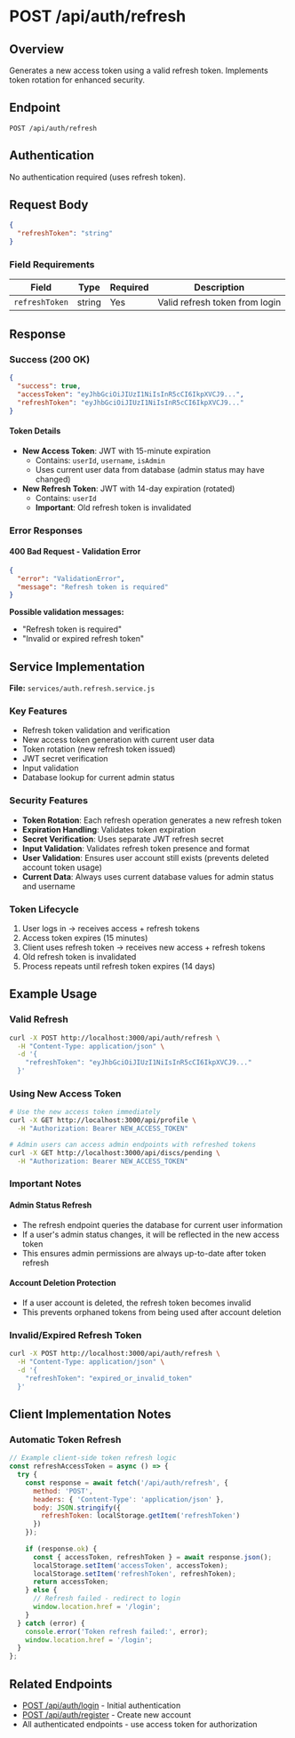 # POST /api/auth/refresh

## Overview
Generates a new access token using a valid refresh token. Implements token rotation for enhanced security.

## Endpoint
```
POST /api/auth/refresh
```

## Authentication
No authentication required (uses refresh token).

## Request Body
```json
{
  "refreshToken": "string"
}
```

### Field Requirements

| Field | Type | Required | Description |
|-------|------|----------|-------------|
| `refreshToken` | string | Yes | Valid refresh token from login |

## Response

### Success (200 OK)
```json
{
  "success": true,
  "accessToken": "eyJhbGciOiJIUzI1NiIsInR5cCI6IkpXVCJ9...",
  "refreshToken": "eyJhbGciOiJIUzI1NiIsInR5cCI6IkpXVCJ9..."
}
```

#### Token Details
- **New Access Token**: JWT with 15-minute expiration
  - Contains: `userId`, `username`, `isAdmin`
  - Uses current user data from database (admin status may have changed)
- **New Refresh Token**: JWT with 14-day expiration (rotated)
  - Contains: `userId`
  - **Important**: Old refresh token is invalidated

### Error Responses

#### 400 Bad Request - Validation Error
```json
{
  "error": "ValidationError",
  "message": "Refresh token is required"
}
```

**Possible validation messages:**
- "Refresh token is required"
- "Invalid or expired refresh token"

## Service Implementation
**File:** `services/auth.refresh.service.js`

### Key Features
- Refresh token validation and verification
- New access token generation with current user data
- Token rotation (new refresh token issued)
- JWT secret verification
- Input validation
- Database lookup for current admin status

### Security Features
- **Token Rotation**: Each refresh operation generates a new refresh token
- **Expiration Handling**: Validates token expiration
- **Secret Verification**: Uses separate JWT refresh secret
- **Input Validation**: Validates refresh token presence and format
- **User Validation**: Ensures user account still exists (prevents deleted account token usage)
- **Current Data**: Always uses current database values for admin status and username

### Token Lifecycle
1. User logs in → receives access + refresh tokens
2. Access token expires (15 minutes)
3. Client uses refresh token → receives new access + refresh tokens
4. Old refresh token is invalidated
5. Process repeats until refresh token expires (14 days)

## Example Usage

### Valid Refresh
```bash
curl -X POST http://localhost:3000/api/auth/refresh \
  -H "Content-Type: application/json" \
  -d '{
    "refreshToken": "eyJhbGciOiJIUzI1NiIsInR5cCI6IkpXVCJ9..."
  }'
```

### Using New Access Token
```bash
# Use the new access token immediately
curl -X GET http://localhost:3000/api/profile \
  -H "Authorization: Bearer NEW_ACCESS_TOKEN"

# Admin users can access admin endpoints with refreshed tokens
curl -X GET http://localhost:3000/api/discs/pending \
  -H "Authorization: Bearer NEW_ACCESS_TOKEN"
```

### Important Notes

#### Admin Status Refresh
- The refresh endpoint queries the database for current user information
- If a user's admin status changes, it will be reflected in the new access token
- This ensures admin permissions are always up-to-date after token refresh

#### Account Deletion Protection
- If a user account is deleted, the refresh token becomes invalid
- This prevents orphaned tokens from being used after account deletion

### Invalid/Expired Refresh Token
```bash
curl -X POST http://localhost:3000/api/auth/refresh \
  -H "Content-Type: application/json" \
  -d '{
    "refreshToken": "expired_or_invalid_token"
  }'
```

## Client Implementation Notes

### Automatic Token Refresh
```javascript
// Example client-side token refresh logic
const refreshAccessToken = async () => {
  try {
    const response = await fetch('/api/auth/refresh', {
      method: 'POST',
      headers: { 'Content-Type': 'application/json' },
      body: JSON.stringify({ 
        refreshToken: localStorage.getItem('refreshToken') 
      })
    });
    
    if (response.ok) {
      const { accessToken, refreshToken } = await response.json();
      localStorage.setItem('accessToken', accessToken);
      localStorage.setItem('refreshToken', refreshToken);
      return accessToken;
    } else {
      // Refresh failed - redirect to login
      window.location.href = '/login';
    }
  } catch (error) {
    console.error('Token refresh failed:', error);
    window.location.href = '/login';
  }
};
```

## Related Endpoints
- [POST /api/auth/login](./POST_login.md) - Initial authentication
- [POST /api/auth/register](./POST_register.md) - Create new account
- All authenticated endpoints - use access token for authorization